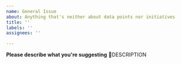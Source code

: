 ```yaml
---
name: General Issue
about: Anything that's neither about data points nor initiatives
title: ''
labels: ''
assignees: ''

---
```


**Please describe what you're suggesting**
📝DESCRIPTION
